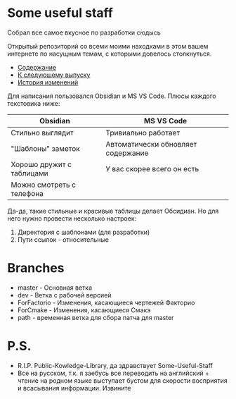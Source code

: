 # Some useful staff

Собрал все самое вкусное по разработки сюдысь

Открытый репозиторий со всеми моими находками в этом вашем интернете по насущным темам, с которыми довелось столкнуться.

* [Содержание](TableOfContent.md)
* [К следующему выпуску](Todo.md)
* [История изменений](Changelog.md)

Для написания пользовался Obsidian и MS VS Code. Плюсы каждого текстовика ниже:

| Obsidian                  | MS VS Code                         |
| ------------------------- | ---------------------------------- |
| Стильно выглядит          | Тривиально работает                |
| "Шаблоны" заметок         | Автоматически обновляет содержание |
| Хорошо дружит с таблицами | У вас скорее всего он есть         |
| Можно смотреть с телефона |                                    |

Да-да, такие стильные и красивые таблицы делает Обсидиан. Но для него нужно провести несколько настроек:

1. Директория с шаблонами (для разработки)
2. Пути ссылок - относительные

# Branches

* master - Основная ветка
* dev - Ветка с рабочей версией
* ForFactorio - Изменения, касающиеся чертежей Факторио
* ForCmake - Изменения, касающиеся Смакэ
* path - временная ветка для сбора патча для master

# P.S.

* R.I.P. Public-Kowledge-Library, да здравствует Some-Useful-Staff
* Все на русском, т.к. я заебусь все переводить на английский + чтение на родном языке выступает бустом для скорости восприятия и всасывания информации. Извините

